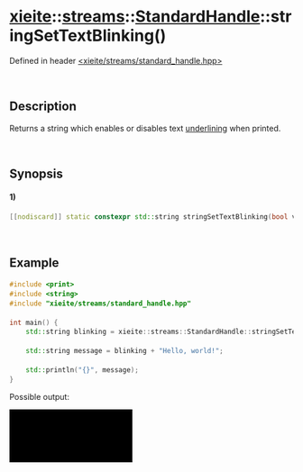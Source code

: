 # [xieite](../../../../../xieite.md)\:\:[streams](../../../../../streams.md)\:\:[StandardHandle](../../../standard_handle.md)\:\:stringSetTextBlinking\(\)
Defined in header [<xieite/streams/standard_handle.hpp>](../../../../../../include/xieite/streams/standard_handle.hpp)

&nbsp;

## Description
Returns a string which enables or disables text <u>underlining</u> when printed.

&nbsp;

## Synopsis
#### 1)
```cpp
[[nodiscard]] static constexpr std::string stringSetTextBlinking(bool value) noexcept;
```

&nbsp;

## Example
```cpp
#include <print>
#include <string>
#include "xieite/streams/standard_handle.hpp"

int main() {
    std::string blinking = xieite::streams::StandardHandle::stringSetTextBlinking(true);

    std::string message = blinking + "Hello, world!";

    std::println("{}", message);
}
```
Possible output:

![image](./set_text_blinking.gif)
